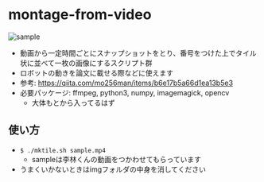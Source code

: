 # montage-from-video

![sample](/uploads/57fc427f0fc56b4ec9dd0f13df8a6bec/sample.jpg)

- 動画から一定時間ごとにスナップショットをとり、番号をつけた上でタイル状に並べて一枚の画像にするスクリプト群
- ロボットの動きを論文に載せる際などに使えます
- 参考: https://qiita.com/mo256man/items/b6e17b5a66d1ea13b5e3
- 必要パッケージ: ffmpeg, python3, numpy, imagemagick, opencv
    - 大体もとから入ってるはず

## 使い方
- `$ ./mktile.sh sample.mp4`
    - sampleは李林くんの動画をつかわせてもらっています
- うまくいかないときはimgフォルダの中身を消してください
